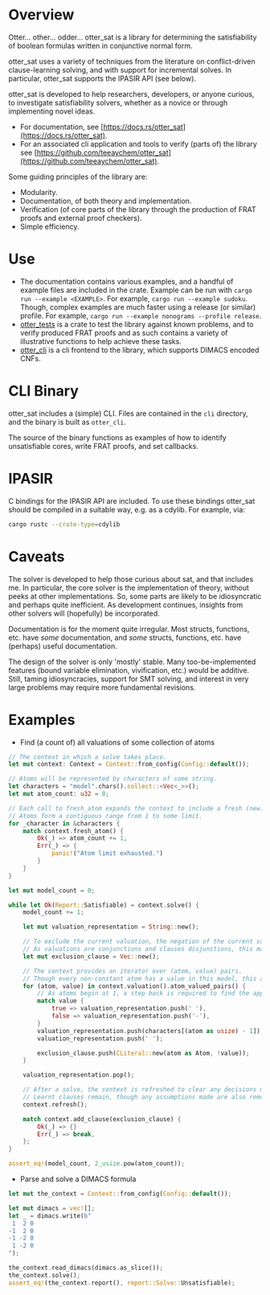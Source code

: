 # Overview

Otter… other… odder… otter_sat is a library for determining the satisfiability of boolean formulas written in conjunctive normal form.

otter_sat uses a variety of techniques from the literature on conflict-driven clause-learning solving, and with support for incremental solves.
In particular, otter_sat supports the IPASIR API (see below).

otter_sat is developed to help researchers, developers, or anyone curious, to investigate satisfiability solvers, whether as a novice or through implementing novel ideas.

- For documentation, see [https://docs.rs/otter_sat](https://docs.rs/otter_sat).
- For an associated cli application and tools to verify (parts of) the library see [https://github.com/teeaychem/otter_sat](https://github.com/teeaychem/otter_sat).

Some guiding principles of the library are:
- Modularity.
- Documentation, of both theory and implementation.
- Verification (of core parts of the library through the production of FRAT proofs and external proof checkers).
- Simple efficiency.

# Use

- The documentation contains various examples, and a handful of example files are included in the crate.
  Example can be run with `cargo run --example <EXAMPLE>`.
  For example, `cargo run --example sudoku`.
  Though, complex examples are much faster using a release (or similar) profile.
  For example, `cargo run --example nonograms --profile release`.
- [otter_tests](https://github.com/teeaychem/otter_sat/tree/main/otter_tests) is a crate to test the library against known problems, and to verify produced FRAT proofs and as such contains a variety of illustrative functions to help achieve these tasks.
- [otter_cli](https://github.com/teeaychem/otter_sat/tree/main/otter_cli) is a cli frontend to the library, which supports DIMACS encoded CNFs.

# CLI Binary

otter_sat includes a (simple) CLI.
Files are contained in the `cli` directory, and the binary is built as `otter_cli`.

The source of the binary functions as examples of how to identify unsatisfiable cores, write FRAT proofs, and set callbacks.

# IPASIR

C bindings for the IPASIR API are included.
To use these bindings otter_sat should be compiled in a suitable way, e.g. as a cdylib.
For example, via:

```sh
cargo rustc --crate-type=cdylib
```

# Caveats

The solver is developed to help those curious about sat, and that includes me.
In particular, the core solver is the implementation of theory, without peeks at other implementations.
So, some parts are likely to be idiosyncratic and perhaps quite inefficient.
As development continues, insights from other solvers will (hopefully) be incorporated.

Documentation is for the moment quite irregular.
Most structs, functions, etc. have *some* documentation, and *some* structs, functions, etc. have (perhaps) useful documentation.

The design of the solver is only 'mostly' stable.
Many too-be-implemented features (bound variable elimination, vivification, etc.) would be additive.
Still, taming idiosyncracies, support for SMT solving, and interest in very large problems may require more fundamental revisions.

# Examples

- Find (a count of) all valuations of some collection of atoms

``` rust
// The context in which a solve takes place.
let mut context: Context = Context::from_config(Config::default());

// Atoms will be represented by characters of some string.
let characters = "model".chars().collect::<Vec<_>>();
let mut atom_count: u32 = 0;

// Each call to fresh_atom expands the context to include a fresh (new) atom.
// Atoms form a contiguous range from 1 to some limit.
for _character in &characters {
    match context.fresh_atom() {
        Ok(_) => atom_count += 1,
        Err(_) => {
            panic!("Atom limit exhausted.")
        }
    }
}

let mut model_count = 0;

while let Ok(Report::Satisfiable) = context.solve() {
    model_count += 1;

    let mut valuation_representation = String::new();

    // To exclude the current valuation, the negation of the current valuation is added as a clause.
    // As valuations are conjunctions and clauses disjunctions, this may be done by negating each literal.
    let mut exclusion_clause = Vec::new();

    // The context provides an iterator over (atom, value) pairs.
    // Though every non-constant atom has a value in this model, this avoids handling the no value option.
    for (atom, value) in context.valuation().atom_valued_pairs() {
        // As atoms begin at 1, a step back is required to find the appropriate character.
        match value {
            true => valuation_representation.push(' '),
            false => valuation_representation.push('-'),
        }
        valuation_representation.push(characters[(atom as usize) - 1]);
        valuation_representation.push(' ');

        exclusion_clause.push(CLiteral::new(atom as Atom, !value));
    }

    valuation_representation.pop();

    // After a solve, the context is refreshed to clear any decisions made.
    // Learnt clauses remain, though any assumptions made are also removed.
    context.refresh();

    match context.add_clause(exclusion_clause) {
        Ok(_) => {}
        Err(_) => break,
    };
}

assert_eq!(model_count, 2_usize.pow(atom_count));
```

- Parse and solve a DIMACS formula

``` rust
let mut the_context = Context::from_config(Config::default());

let mut dimacs = vec![];
let _ = dimacs.write(b"
 1  2 0
-1  2 0
-1 -2 0
 1 -2 0
");

the_context.read_dimacs(dimacs.as_slice());
the_context.solve();
assert_eq!(the_context.report(), report::Solve::Unsatisfiable);
```
